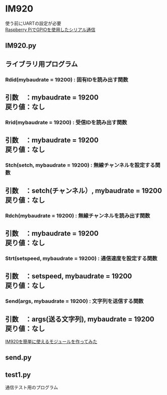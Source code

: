 # IM920
使う前にUARTの設定が必要  
[Raspberry PiでGPIOを使用したシリアル通信](https://www.ingenious.jp/raspberry-pi/2019/03/gpio-uart/)

## IM920.py
ライブラリ用プログラム
---
### Rdid(mybaudrate = 19200) : 固有IDを読み出す関数  
引数　：mybaudrate = 19200  
戻り値：なし  
---
### Rrid(mybaudrate = 19200) : 受信IDを読み出す関数  
引数　：mybaudrate = 19200  
戻り値：なし
---
### Stch(setch, mybaudrate = 19200) : 無線チャンネルを設定する関数  
引数　：setch(チャンネル）, mybaudrate = 19200  
戻り値：なし  
---
### Rdch(mybaudrate = 19200) : 無線チャンネルを読み出す関数  
引数　：mybaudrate = 19200  
戻り値：なし  
---
### Strt(setspeed, mybaudrate = 19200) : 通信速度を設定する関数  
引数　：setspeed, mybaudrate = 19200  
戻り値：なし  
---
### Send(args, mybaudrate = 19200) : 文字列を送信する関数  
引数　：args(送る文字列), mybaudrate = 19200  
戻り値：なし  
---
[IM920を簡単に使えるモジュールを作ってみた](https://www.autumn-color.com/archives/298)

## send.py


## test1.py
通信テスト用のプログラム

